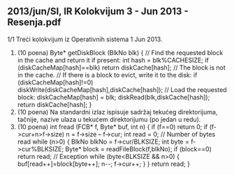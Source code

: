 2013/jun/SI, IR Kolokvijum 3 - Jun 2013 - Resenja.pdf
--------------------------------------------------------------------------------


1/1
Treći kolokvijum iz Operativnih sistema 1
Jun 2013.
1. (10 poena)
Byte* getDiskBlock (BlkNo blk) {
  // Find the requested block in the cache and return it if present:
  int hash = blk%CACHESIZE;
  if (diskCacheMap[hash]==blk) return diskCache[hash];
  // The block is not in the cache.
  // If there is a block to evict, write it to the disk:
  if (diskCacheMap[hash]!=0)
    diskWrite(diskCacheMap[hash],diskCache[hash]);
  // Load the requested block:
  diskCacheMap[hash] = blk;
  diskRead(blk,diskCache[hash]);
  return diskCache[hash];
}
2. (10 poena) Na  standardni  izlaz  ispisuje  sadržaj  tekućeg  direktorijuma,  tačnije,
nazive ulaza u tekućem direktorijumu (po jedan u redu).
3. (10 poena)
int fread (FCB* f, Byte* buf, int n) {
  if (f==0) return 0;
  if (f->cur+n>f->size) n = f->size – f->cur;
  int read = 0; // Number of bytes read
  while (n>0) {
    BlkNo blkNo = f->cur/BLKSIZE;
    int byte = f->cur%BLKSIZE;
    Byte* block = readFileBlock(f,blkNo);
    if (block==0) return read; // Exception
    while (byte<BLKSIZE && n>0) {
      buf[read++]=block[byte++];
      n--; f->cur++;
    }
  }
  return read;
}
